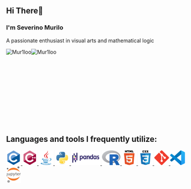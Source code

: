## Hi There👋
### I'm Severino Murilo

A passionate enthusiast in visual arts and mathematical logic

<div>
    <p>
        <img align="left" src="https://github-readme-stats.vercel.app/api?username=Mur1loo&show_icons=true&locale=en" alt="Mur1loo" />
    </p>
    <p>
        <img align="left" src="https://github-readme-stats.vercel.app/api/top-langs?username=Mur1loo&show_icons=true&locale=en&layout=compact" alt="Mur1loo" />
    </p>
    <br />
</div>
<br />
<br />
<br />
<br />
<br />
<br />
<br />
<br />
<br />
<br />
<br />


## Languages and tools I frequently utilize:
<p align="left">
    <a href="https://www.cprogramming.com/" target="_blank" rel="noreferrer"> 
        <img src="icons/c.svg" alt="C" width="40" height="40" /> 
    </a> 
    <a href="https://cplusplus.com/" target="_blank" rel="noreferrer"> 
        <img src="icons/cplusplus.svg" alt="C++" width="40" height="40" /> 
    </a> 
    <a href="https://www.java.com" target="_blank" rel="noreferrer"> 
        <img src="icons/java.svg" alt="Java" width="40" height="40" /> 
    </a> 
    <a href="https://www.python.org" target="_blank" rel="noreferrer"> 
        <img src="icons/python.svg" alt="Python" width="40" height="40" /> 
    </a> 
    <a href="https://pandas.pydata.org/" target="_blank" rel="noreferrer"> 
        <img src="icons/pandas.svg" alt="Pandas" width="80" height="40" /> 
    </a> 
    <a href="https://www.r-project.org/" target="_blank" rel="noreferrer"> 
        <img src="icons/r.svg" alt="R" width="50" height="40" /> 
    </a> 
    <a href="https://www.w3.org/html/" target="_blank" rel="noreferrer"> 
        <img src="icons/html5.svg" alt="HTML5" width="40" height="40" /> 
    </a>
    <a href="https://www.w3schools.com/css/" target="_blank" rel="noreferrer"> 
        <img src="icons/css3.svg" alt="CSS3" width="40" height="40" /> 
    <a href="https://git-scm.com/" target="_blank" rel="noreferrer"> 
        <img src="icons/git.svg" alt="Git" width="40" height="40"/> 
    </a> 
    <a href="https://code.visualstudio.com/brand" target="_blank" rel="noreferrer"> 
        <img src="icons/vscode.png" alt="VSCode" width="40" height="40" /> 
    </a> 
    <a href="https://jupyter.org/" target="_blank" rel="noreferrer"> 
        <img src="icons/jupyter.png" alt="Jupyter" width="40" height="45" /> 
    </a> 
</p>
